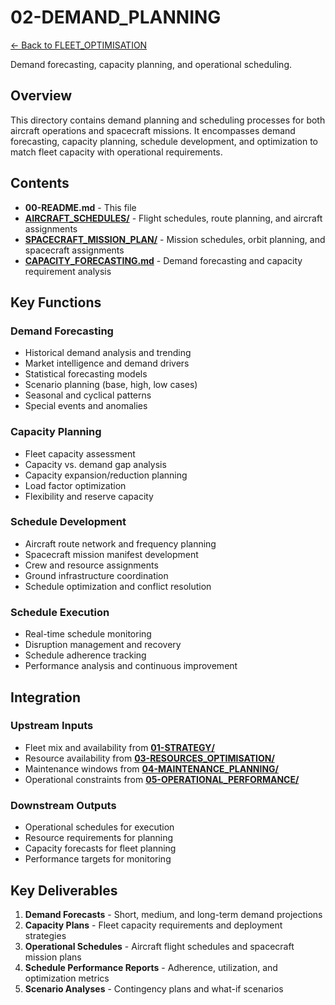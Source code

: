 # 02-DEMAND_PLANNING


[← Back to FLEET_OPTIMISATION](../00-README.md)

Demand forecasting, capacity planning, and operational scheduling.

## Overview

This directory contains demand planning and scheduling processes for both aircraft operations and spacecraft missions. It encompasses demand forecasting, capacity planning, schedule development, and optimization to match fleet capacity with operational requirements.

## Contents

- **00-README.md** - This file
- **[AIRCRAFT_SCHEDULES/](AIRCRAFT_SCHEDULES/)** - Flight schedules, route planning, and aircraft assignments
- **[SPACECRAFT_MISSION_PLAN/](SPACECRAFT_MISSION_PLAN/)** - Mission schedules, orbit planning, and spacecraft assignments
- **[CAPACITY_FORECASTING.md](CAPACITY_FORECASTING.md)** - Demand forecasting and capacity requirement analysis

## Key Functions

### Demand Forecasting
- Historical demand analysis and trending
- Market intelligence and demand drivers
- Statistical forecasting models
- Scenario planning (base, high, low cases)
- Seasonal and cyclical patterns
- Special events and anomalies

### Capacity Planning
- Fleet capacity assessment
- Capacity vs. demand gap analysis
- Capacity expansion/reduction planning
- Load factor optimization
- Flexibility and reserve capacity

### Schedule Development
- Aircraft route network and frequency planning
- Spacecraft mission manifest development
- Crew and resource assignments
- Ground infrastructure coordination
- Schedule optimization and conflict resolution

### Schedule Execution
- Real-time schedule monitoring
- Disruption management and recovery
- Schedule adherence tracking
- Performance analysis and continuous improvement

## Integration

### Upstream Inputs
- Fleet mix and availability from **[01-STRATEGY/](../01-STRATEGY/)**
- Resource availability from **[03-RESOURCES_OPTIMISATION/](../03-RESOURCES_OPTIMISATION/)**
- Maintenance windows from **[04-MAINTENANCE_PLANNING/](../04-MAINTENANCE_PLANNING/)**
- Operational constraints from **[05-OPERATIONAL_PERFORMANCE/](../05-OPERATIONAL_PERFORMANCE/)**

### Downstream Outputs
- Operational schedules for execution
- Resource requirements for planning
- Capacity forecasts for fleet planning
- Performance targets for monitoring

## Key Deliverables

1. **Demand Forecasts** - Short, medium, and long-term demand projections
2. **Capacity Plans** - Fleet capacity requirements and deployment strategies
3. **Operational Schedules** - Aircraft flight schedules and spacecraft mission plans
4. **Schedule Performance Reports** - Adherence, utilization, and optimization metrics
5. **Scenario Analyses** - Contingency plans and what-if scenarios
